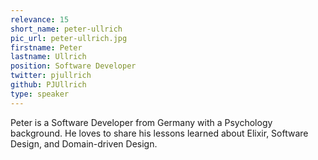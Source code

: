 ```yaml
---
relevance: 15
short_name: peter-ullrich
pic_url: peter-ullrich.jpg
firstname: Peter
lastname: Ullrich
position: Software Developer
twitter: pjullrich
github: PJUllrich
type: speaker
---
```


<p>Peter is a Software Developer from Germany with a Psychology background. He loves to share his lessons learned about Elixir, Software Design, and Domain-driven Design.
 </p>
